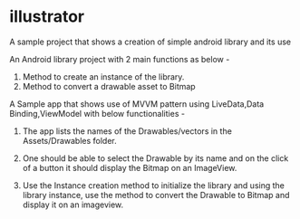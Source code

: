 # illustrator

A sample project that shows a creation of simple android library and its use

An Android library project with 2 main functions as below -
1. Method to create an instance of the library.
2. Method to convert a drawable asset to Bitmap

A Sample app that shows use of MVVM pattern using LiveData,Data Binding,ViewModel with below functionalities -

1. The app lists the names of the Drawables/vectors in the Assets/Drawables folder.

2. One should be able to select the Drawable by its name and on the click of a button it should display the Bitmap on an ImageView. 

3. Use the Instance creation method to initialize the library and using the library instance, use the method to convert the Drawable to Bitmap and display it on an imageview.
